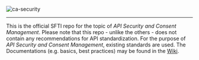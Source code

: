 ![ca-security](https://github.com/swissfintechinnovations/ca-security/assets/116151702/72c5a7f2-9d92-40ab-aca7-b39049836153)

***
This is the official SFTI repo for the topic of _API Security and Consent Management_. Please note that this repo - unlike the others - does not contain any recommendations for API standardization. For the purpose of _API Security and Consent Management_, existing standards are used. The Documentations (e.g. basics, best practices) may be found in the [Wiki](https://github.com/swissfintechinnovations/ca-security/wiki).
